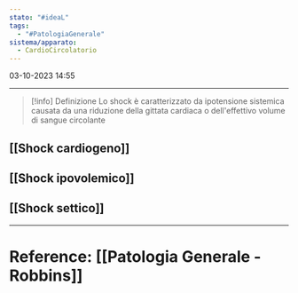 ```yaml
---
stato: "#ideaL"
tags:
  - "#PatologiaGenerale"
sistema/apparato:
  - CardioCircolatorio
---
```

03-10-2023 14:55

--- 

>[!info] Definizione
> Lo shock è caratterizzato da ipotensione sistemica causata da una riduzione della gittata cardiaca o dell'effettivo volume di sangue circolante

## [[Shock cardiogeno]]
## [[Shock ipovolemico]]
## [[Shock settico]]














--- 
# Reference: [[Patologia Generale - Robbins]]